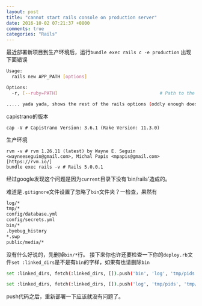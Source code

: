 ```yaml
---
layout: post
title: "cannot start rails console on production server"
date: 2016-10-02 07:21:37 +0800
comments: true
categories: "Rails"
---
```


最近部署新项目到生产环境后，运行`bundle exec rails c -e production`
出现下面错误

``` sh
Usage:
  rails new APP_PATH [options]

Options:
  -r, [--ruby=PATH]                                      # Path to the Ruby binary     of your choice

..... yada yada, shows the rest of the rails options (oddly enough does not show 'c' or 'console' as options?)
```
capistrano的版本

```
cap -V # Capistrano Version: 3.6.1 (Rake Version: 11.3.0)
```

生产环境

```
rvm -v # rvm 1.26.11 (latest) by Wayne E. Seguin <wayneeseguin@gmail.com>, Michal Papis <mpapis@gmail.com> [https://rvm.io/]
bundle exec rails -v # Rails 5.0.0.1
```

经过google发现这个问题是因为`current`目录下没有'bin/rails'造成的。

难道是`.gitignore`文件设置了忽略了`bin`文件夹？一检查，果然有

``` sh .gitignore
log/*
tmp/*
config/database.yml
config/secrets.yml
bin/*
.byebug_history
*.swp
public/media/*
```

没有什么好说的，先删掉`bin/*`行。
接下来你也许还要检查一下你的`deploy.rb`文件`set :linked_dirs`是不是有`bin`的字样，如果有也请删除`bin`
``` sh 有问题的deploy.rb设置
set :linked_dirs, fetch(:linked_dirs, []).push('bin', 'log', 'tmp/pids', 'tmp/cache', 'tmp/sockets', 'vendor/bundle', 'public/system', 'public/assets', 'public/media')
```

``` sh 修改后的deploy.rb设置
set :linked_dirs, fetch(:linked_dirs, []).push('log', 'tmp/pids', 'tmp/cache', 'tmp/sockets', 'vendor/bundle', 'public/system', 'public/assets', 'public/media')
```

push代码之后，重新部署一下应该就没有问题了。
